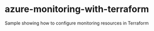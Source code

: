 # azure-monitoring-with-terraform
Sample showing how to configure monitoring resources in Terraform
